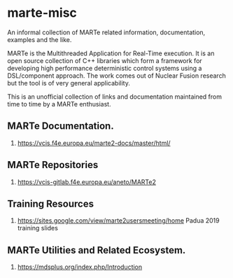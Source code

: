 # marte-misc
An informal collection of MARTe related information, documentation, examples and the like.

MARTe is the Multithreaded Application for Real-Time execution.  It is an open source collection of C++ libraries
which form a framework for developing high performance deterministic control systems using a DSL/component approach.
The work comes out of Nuclear Fusion research but the tool is of very general applicability.

This is an unofficial collection of links and documentation maintained from time to time by a MARTe enthusiast.

## MARTe Documentation.

1. https://vcis.f4e.europa.eu/marte2-docs/master/html/

## MARTe Repositories

1. https://vcis-gitlab.f4e.europa.eu/aneto/MARTe2

## Training Resources

1. https://sites.google.com/view/marte2usersmeeting/home Padua 2019 training slides

## MARTe Utilities and Related Ecosystem.

1. https://mdsplus.org/index.php/Introduction
